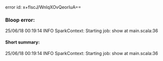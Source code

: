 error id: x+flscJ/WnlqXOvQeorIuA==
### Bloop error:

25/06/18 00:19:14 INFO SparkContext: Starting job: show at main.scala:36
#### Short summary: 

25/06/18 00:19:14 INFO SparkContext: Starting job: show at main.scala:36